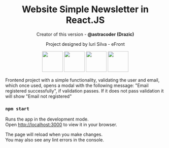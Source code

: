 <h1 align="center">Website Simple Newsletter in React.JS</h1>
<p align="center">Creator of this version - <b>@astracoder (Drazic)</b></p>
<p align="center">Project designed by Iuri Silva - eFront</p>

<p align="center">
  <img width="65" height="65" src="https://cdn.jsdelivr.net/gh/devicons/devicon/icons/html5/html5-original.svg" /> 
  <img width="65" height="65" src="https://cdn.jsdelivr.net/gh/devicons/devicon/icons/css3/css3-original.svg" />     
  <img width="65" height="65" src="https://cdn.jsdelivr.net/gh/devicons/devicon/icons/javascript/javascript-original.svg" />
  <img width="65" height="65" src="https://cdn.jsdelivr.net/gh/devicons/devicon/icons/react/react-original.svg" />
</p>

<p>
  Frontend project with a simple functionality, validating the user and email, which once used, opens a modal with the following message: "Email registered successfully", if validation passes. If it does not pass validation it will show "Email not registered"
</p>
 
### `npm start`

Runs the app in the development mode.\
Open [http://localhost:3000](http://localhost:3000) to view it in your browser.

The page will reload when you make changes.\
You may also see any lint errors in the console.
